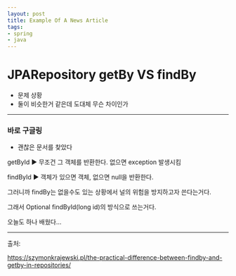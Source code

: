 ```yaml
---
layout: post
title: Example Of A News Article
tags:
- spring
- java
---
```


# JPARepository getBy VS findBy

* 문제 상황
* 둘이 비슷한거 같은데 도대체 무슨 차이인가

---

### 바로 구글링

* 괜찮은 문서를 찾았다

getById :arrow_forward: 무조건 그 객체를 반환한다. 없으면 exception 발생시킴

findById :arrow_forward: 객체가 있으면 객체, 없으면 null을 반환한다.

그러니까 findBy는 없을수도 있는 상황에서 널의 위험을 방지하고자 쓴다는거다.

그래서 Optional<T> findById(long id)의 방식으로 쓰는거다.

오늘도 하나 배웠다...

---

출처: 

https://szymonkrajewski.pl/the-practical-difference-between-findby-and-getby-in-repositories/
